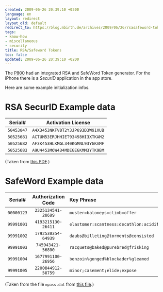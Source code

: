 ```yaml
---
created: 2009-06-26 20:39:10 +0200
language: en
layout: redirect
layout_old: default
redirect_to: https://blog.mbirth.de/archives/2009/06/26/rsasafeword-tokens.html
tags:
- know-how
- miscellaneous
- security
title: RSA/Safeword Tokens
toc: false
updated: 2009-06-26 20:39:10 +0200
---
```


The [P800](http://www.sonyericsson.com/cws/support/phones/p800) had an integrated RSA and SafeWord Token generator.
For the iPhone there is a *SecurID* application in the app store.

Here are some example initialization infos.


RSA SecurID Example data
========================

|   Serial#  |      Activation License         |
|:----------:|:-------------------------------:|
| `50453047` | `A4X3453NKFV8T2Y3JP093D3W91XUB` |
| `50525681` | `ACTUM53ERJHHIET93498HI3XTKAM2` |
| `50525682` | `AF3K453HLKMGL340KGMNL93YGKAMF` |
| `50525683` | `A9U4453M6W434MDEGEGKMM3YTK9BM` |

(Taken from [this PDF](http://rsasecurity.agora.com/rsasecured/guides/imp_pdfs/Ezos_EzWAP_SecurID.pdf).)


SafeWord Example data
=====================

|   Serial#  | Authorization Code | Key Phrase                                |
|:----------:|:------------------:|:------------------------------------------|
| `00000123` | `2325134541-20609` | `muster=baloneys=climb=offer`             |
| `99991001` | `4193215130-26411` | `elastomer:scantness:decathlon:acidified` |
| `99991002` | `1792530354-64939` | `daubs@billeting@torments@consisted`      |
| `99991003` | `745943421-56800`  | `racquets@baked@purebred@frisking`        |
| `99991004` | `1677991100-26956` | `benzoin%gonged%blockader%gleamed`        |
| `99991005` | `2200844912-50759` | `minor;casement;elide;expose`             |

(Taken from the file `mpass.dat` from [this file](http://www.securecomputing.com/index.cfm?sKey=943).)